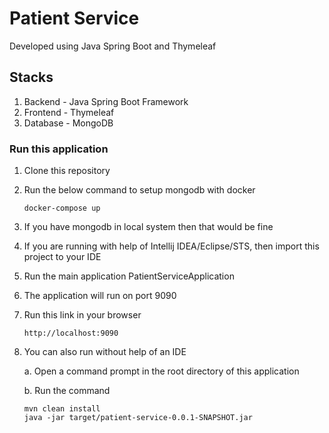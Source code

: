 # Patient Service
Developed using Java Spring Boot and Thymeleaf

## Stacks
1. Backend - Java Spring Boot Framework
2. Frontend - Thymeleaf
3. Database - MongoDB

### Run this application
1. Clone this repository
2. Run the below command to setup mongodb with docker
   
    ```docker-compose up```
    
3. If you have mongodb in local system then that would be fine
4. If you are running with help of Intellij IDEA/Eclipse/STS, then import this project to your IDE
5. Run the main application PatientServiceApplication
6. The application will run on port 9090
7. Run this link in your browser
   
    ```http://localhost:9090```

8. You can also run without help of an IDE 
   
    a. Open a command prompt in the root directory of this application
    
    b. Run the command 
   ```
   mvn clean install
   java -jar target/patient-service-0.0.1-SNAPSHOT.jar
    ```
   
